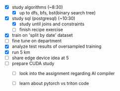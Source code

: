 - [x] study algorithms (~8:30)
	- [x] up to dfs, bfs, bst(binary search tree)
- [x] study sql (postgresql) (~10:30)
	- [x] study until joins and constraints
	- [ ] finish recipe exercise
- [x] train on 'split by date' dataset
- [ ] fine tune on department
- [x] analyze test results of oversampled training
- [x] run 5 km
- [ ] share edge device idea at 5
- [ ] prepare CUDA study
	- [ ] look into the assignment regarding AI compiler
	- [ ] learn about pytorch vs triton code


